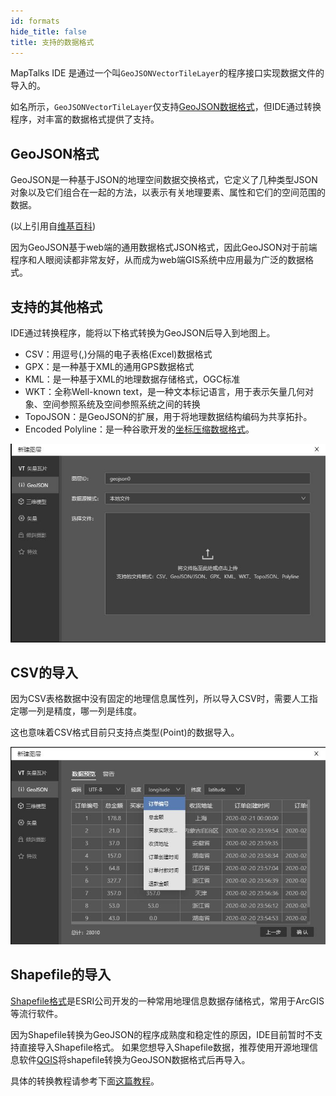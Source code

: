 ```yaml
---
id: formats
hide_title: false
title: 支持的数据格式
---
```


MapTalks IDE 是通过一个叫`GeoJSONVectorTileLayer`的程序接口实现数据文件的导入的。

如名所示，`GeoJSONVectorTileLayer`仅支持[GeoJSON数据格式](https://geojson.org)，但IDE通过转换程序，对丰富的数据格式提供了支持。


## GeoJSON格式

GeoJSON是一种基于JSON的地理空间数据交换格式，它定义了几种类型JSON对象以及它们组合在一起的方法，以表示有关地理要素、属性和它们的空间范围的数据。

<!-- [i18n]其他语言版本里需要替换为维基百科的相应语言链接 -->

(以上引用自[维基百科](https://zh.wikipedia.org/wiki/GeoJSON))

因为GeoJSON基于web端的通用数据格式JSON格式，因此GeoJSON对于前端程序和人眼阅读都非常友好，从而成为web端GIS系统中应用最为广泛的数据格式。

## 支持的其他格式

IDE通过转换程序，能将以下格式转换为GeoJSON后导入到地图上。

* CSV：用逗号(,)分隔的电子表格(Excel)数据格式
* GPX：是一种基于XML的通用GPS数据格式
* KML：是一种基于XML的地理数据存储格式，OGC标准
* WKT：全称Well-known text，是一种文本标记语言，用于表示矢量几何对象、空间参照系统及空间参照系统之间的转换
* TopoJSON：是GeoJSON的扩展，用于将地理数据结构编码为共享拓扑。
* Encoded Polyline：是一种谷歌开发的[坐标压缩数据格式](https://developers.google.com/maps/documentation/utilities/polylinealgorithm)。 

![导入数据对话框](./assets/formats/formats-import.jpg)

## CSV的导入

因为CSV表格数据中没有固定的地理信息属性列，所以导入CSV时，需要人工指定哪一列是精度，哪一列是纬度。

这也意味着CSV格式目前只支持点类型(Point)的数据导入。

![导入数据对话框](./assets/formats/formats-csv.jpg)

## Shapefile的导入

<!-- [i18n]其他语言版本里需要替换为维基百科和英文的导入教程 -->
[Shapefile格式](https://baike.baidu.com/item/shapefile%E6%96%87%E4%BB%B6/11041662?fr=aladdin)是ESRI公司开发的一种常用地理信息数据存储格式，常用于ArcGIS等流行软件。

因为Shapefile转换为GeoJSON的程序成熟度和稳定性的原因，IDE目前暂时不支持直接导入Shapefile格式。 如果您想导入Shapefile数据，推荐使用开源地理信息软件[QGIS](https://www.qgis.org/)将shapefile转换为GeoJSON数据格式后再导入。

<!-- [i18n]其他语言版本里需要替换为相应语言的导入教程 -->
具体的转换教程请参考下面[这篇教程](http://events.jianshu.io/p/6b540e7f446b)。
